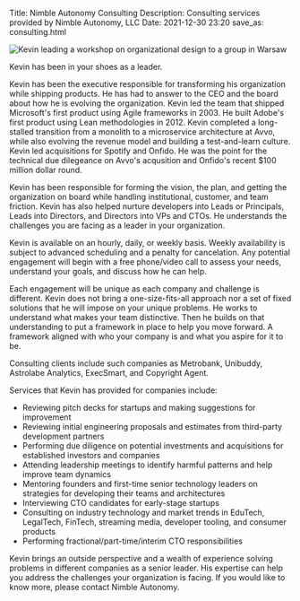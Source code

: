 Title: Nimble Autonomy Consulting
Description: Consulting services provided by Nimble Autonomy, LLC
Date: 2021-12-30 23:20
save_as: consulting.html

<span class="image right"><img src="{static}/images/20161010-CuZ-tYAXgAAhsmf.jpg" alt="Kevin leading a workshop on organizational design to a group in Warsaw" /></span>

Kevin has been in your shoes as a leader.

Kevin has been the executive responsible for transforming his organization while shipping products. He has had to answer to the CEO and the board about how he is evolving the organization. Kevin led the team that shipped Microsoft's first product using Agile frameworks in 2003. He built Adobe's first product using Lean methodologies in 2012. Kevin completed a long-stalled transition from a monolith to a microservice architecture at Avvo, while also evolving the revenue model and building a test-and-learn culture. Kevin led acquisitions for Spotify and Onfido. He was the point for the technical due dilegeance on Avvo's acqusition and Onfido's recent $100 million dollar round.

Kevin has been responsible for forming the vision, the plan, and getting the organization on board while handling institutional, customer, and team friction. Kevin has also helped nurture developers into Leads or Principals, Leads into Directors, and Directors into VPs and CTOs. He understands the challenges you are facing as a leader in your organization.

Kevin is available on an hourly, daily, or weekly basis. Weekly availability is subject to advanced scheduling and a penalty for cancelation. Any potential engagement will begin with a free phone/video call to assess your needs, understand your goals, and discuss how he can help.

Each engagement will be unique as each company and challenge is different. Kevin does not bring a one-size-fits-all approach nor a set of fixed solutions that he will impose on your unique problems. He works to understand what makes your team distinctive. Then he builds on that understanding to put a framework in place to help you move forward. A framework aligned with who your company is and what you aspire for it to be.

Consulting clients include such companies as Metrobank, Unibuddy, Astrolabe Analytics, ExecSmart, and Copyright Agent.

Services that Kevin has provided for companies include:

- Reviewing pitch decks for startups and making suggestions for improvement
- Reviewing initial engineering proposals and estimates from third-party development partners
- Performing due diligence on potential investments and acquisitions for established investors and companies
- Attending leadership meetings to identify harmful patterns and help improve team dynamics
- Mentoring founders and first-time senior technology leaders on strategies for developing their teams and architectures
- Interviewing CTO candidates for early-stage startups
- Consulting on industry technology and market trends in EduTech, LegalTech, FinTech, streaming media, developer tooling, and consumer products
- Performing fractional/part-time/interim CTO responsibilities

Kevin brings an outside perspective and a wealth of experience solving problems in different companies as a senior leader. His expertise can help you address the challenges your organization is facing. If you would like to know more, please contact Nimble Autonomy.
